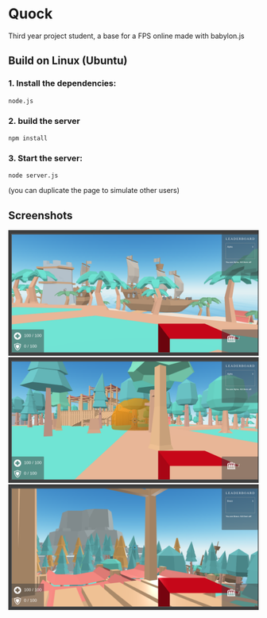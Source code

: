 # Quock
Third year project student, a base for a FPS online made with babylon.js

## Build on Linux (Ubuntu)

### 1. Install the dependencies:

	node.js

### 2. build the server

    npm install

### 3. Start the server:
	node server.js
 (you can duplicate the page to simulate other users)

## Screenshots

![Alt text](screenshots/1.png?raw=true "1")
![Alt text](screenshots/2.png?raw=true "2")
![Alt text](screenshots/3.png?raw=true "3")